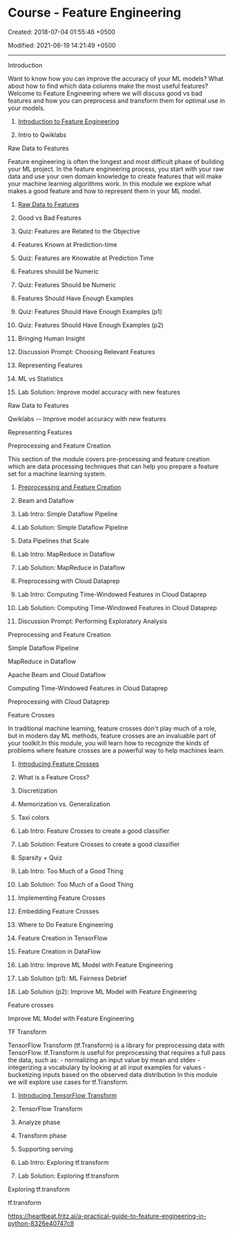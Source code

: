 # Course - Feature Engineering

Created: 2018-07-04 01:55:46 +0500

Modified: 2021-06-19 14:21:49 +0500

---

Introduction

Want to know how you can improve the accuracy of your ML models? What about how to find which data columns make the most useful features? Welcome to Feature Engineering where we will discuss good vs bad features and how you can preprocess and transform them for optimal use in your models.

1. [Introduction to Feature Engineering](https://www.coursera.org/lecture/feature-engineering/introduction-to-feature-engineering-paE4Y)

2. Intro to Qwiklabs

Raw Data to Features

Feature engineering is often the longest and most difficult phase of building your ML project. In the feature engineering process, you start with your raw data and use your own domain knowledge to create features that will make your machine learning algorithms work. In this module we explore what makes a good feature and how to represent them in your ML model.

1. [Raw Data to Features](https://www.coursera.org/lecture/feature-engineering/raw-data-to-features-dDFmJ)

2. Good vs Bad Features

3. Quiz: Features are Related to the Objective

4. Features Known at Prediction-time

5. Quiz: Features are Knowable at Prediction Time

6. Features should be Numeric

7. Quiz: Features Should be Numeric

8. Features Should Have Enough Examples

9. Quiz: Features Should Have Enough Examples (p1)

10. Quiz: Features Should Have Enough Examples (p2)

11. Bringing Human Insight

12. Discussion Prompt: Choosing Relevant Features

13. Representing Features

14. ML vs Statistics

15. Lab Solution: Improve model accuracy with new features

Raw Data to Features

Qwiklabs -- Improve model accuracy with new features

Representing Features

Preprocessing and Feature Creation

This section of the module covers pre-processing and feature creation which are data processing techniques that can help you prepare a feature set for a machine learning system.

1. [Preprocessing and Feature Creation](https://www.coursera.org/lecture/feature-engineering/preprocessing-and-feature-creation-ALhyK)

2. Beam and Dataflow

3. Lab Intro: Simple Dataflow Pipeline

4. Lab Solution: Simple Dataflow Pipeline

5. Data Pipelines that Scale

6. Lab Intro: MapReduce in Dataflow

7. Lab Solution: MapReduce in Dataflow

8. Preprocessing with Cloud Dataprep

9. Lab Intro: Computing Time-Windowed Features in Cloud Dataprep

10. Lab Solution: Computing Time-Windowed Features in Cloud Dataprep

11. Discussion Prompt: Performing Exploratory Analysis

Preprocessing and Feature Creation

Simple Dataflow Pipeline

MapReduce in Dataflow

Apache Beam and Cloud Dataflow

Computing Time-Windowed Features in Cloud Dataprep

Preprocessing with Cloud Dataprep

Feature Crosses

In traditional machine learning, feature crosses don't play much of a role, but in modern day ML methods, feature crosses are an invaluable part of your toolkit.In this module, you will learn how to recognize the kinds of problems where feature crosses are a powerful way to help machines learn.

1. [Introducing Feature Crosses](https://www.coursera.org/lecture/feature-engineering/introducing-feature-crosses-Jvgym)

2. What is a Feature Cross?

3. Discretization

4. Memorization vs. Generalization

5. Taxi colors

6. Lab Intro: Feature Crosses to create a good classifier

7. Lab Solution: Feature Crosses to create a good classifier

8. Sparsity + Quiz

9. Lab Intro: Too Much of a Good Thing

10. Lab Solution: Too Much of a Good Thing

11. Implementing Feature Crosses

12. Embedding Feature Crosses

13. Where to Do Feature Engineering

14. Feature Creation in TensorFlow

15. Feature Creation in DataFlow

16. Lab Intro: Improve ML Model with Feature Engineering

17. Lab Solution (p1): ML Fairness Debrief

18. Lab Solution (p2): Improve ML Model with Feature Engineering

Feature crosses

Improve ML Model with Feature Engineering

TF Transform

TensorFlow Transform (tf.Transform) is a library for preprocessing data with TensorFlow. tf.Transform is useful for preprocessing that requires a full pass the data, such as: - normalizing an input value by mean and stdev - integerizing a vocabulary by looking at all input examples for values - bucketizing inputs based on the observed data distribution In this module we will explore use cases for tf.Transform.

1. [Introducing TensorFlow Transform](https://www.coursera.org/lecture/feature-engineering/introducing-tensorflow-transform-r5DJi)

2. TensorFlow Transform

3. Analyze phase

4. Transform phase

5. Supporting serving

6. Lab Intro: Exploring tf.transform

7. Lab Solution: Exploring tf.transform

Exploring tf.transform

tf.transform

<https://heartbeat.fritz.ai/a-practical-guide-to-feature-engineering-in-python-8326e40747c8>
